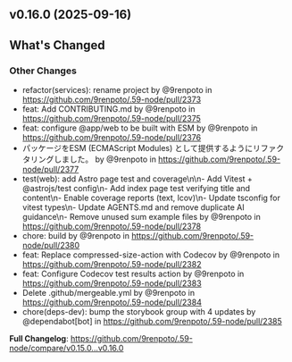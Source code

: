 ## v0.16.0 (2025-09-16)
<!-- Release notes generated using configuration in .github/release.yml at main -->

## What's Changed
### Other Changes
* refactor(services): rename project by @9renpoto in https://github.com/9renpoto/.59-node/pull/2373
* feat: Add CONTRIBUTING.md by @9renpoto in https://github.com/9renpoto/.59-node/pull/2375
* feat: configure @app/web to be built with ESM by @9renpoto in https://github.com/9renpoto/.59-node/pull/2376
*  パッケージをESM (ECMAScript Modules) として提供するようにリファクタリングしました。 by @9renpoto in https://github.com/9renpoto/.59-node/pull/2377
* test(web): add Astro page test and coverage\n\n- Add Vitest + @astrojs/test config\n- Add index page test verifying title and content\n- Enable coverage reports (text, lcov)\n- Update tsconfig for vitest types\n- Update AGENTS.md and remove duplicate AI guidance\n- Remove unused sum example files by @9renpoto in https://github.com/9renpoto/.59-node/pull/2378
* chore: build by @9renpoto in https://github.com/9renpoto/.59-node/pull/2380
* feat: Replace compressed-size-action with Codecov by @9renpoto in https://github.com/9renpoto/.59-node/pull/2382
* feat: Configure Codecov test results action by @9renpoto in https://github.com/9renpoto/.59-node/pull/2383
* Delete .github/mergeable.yml by @9renpoto in https://github.com/9renpoto/.59-node/pull/2384
* chore(deps-dev): bump the storybook group with 4 updates by @dependabot[bot] in https://github.com/9renpoto/.59-node/pull/2385


**Full Changelog**: https://github.com/9renpoto/.59-node/compare/v0.15.0...v0.16.0
